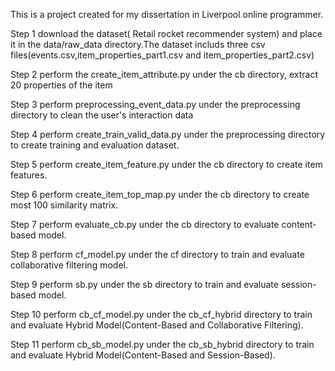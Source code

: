 This is a project created for my dissertation in Liverpool online programmer.

Step 1
  download the dataset( Retail rocket recommender system) and place it in the data/raw_data directory.The dataset includs three csv files(events.csv,item_properties_part1.csv and item_properties_part2.csv) 
 
Step 2
  perform the create_item_attribute.py under the cb directory, extract 20 properties of the item
  
Step 3
  perform preprocessing_event_data.py under the preprocessing directory to clean the user's interaction data

Step 4
  perform create_train_valid_data.py under the preprocessing directory to create training and evaluation dataset.
  
Step 5
  perform create_item_feature.py under the cb directory to create item features.  
  
Step 6
  perform create_item_top_map.py under the cb directory to create most 100 similarity matrix. 

Step 7
  perform evaluate_cb.py under the cb directory to evaluate content-based model. 

Step 8
  perform cf_model.py under the cf directory to train and evaluate collaborative filtering model.
  
Step 9
  perform sb.py under the sb directory to train and evaluate session-based model.

Step 10
  perform cb_cf_model.py under the cb_cf_hybrid directory to train and evaluate Hybrid Model(Content-Based and Collaborative Filtering).
  
Step 11
  perform cb_sb_model.py under the cb_sb_hybrid directory to train and evaluate Hybrid Model(Content-Based and Session-Based).
